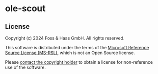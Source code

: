 # ole-scout

## License

Copyright (c) 2024 Foss & Haas GmbH. All rights reserved.

This software is distributed under the terms of the [Microsoft Reference Source License (MS-RSL)](/LICENSE), which is not an Open Source license.

Please [contact the copyright holder](mailto:info@foss-haas.de) to obtain a license for non-reference use of the software.
